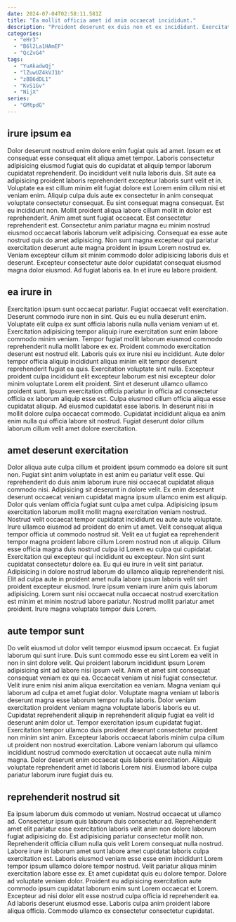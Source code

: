 ```yaml
---
date: 2024-07-04T02:58:11.581Z
title: "Ea mollit officia amet id anim occaecat incididunt."
description: "Proident deserunt ex duis non et ex incididunt. Exercitation aliqua duis pariatur non laboris sit minim ad adipisicing enim in."
categories:
  - "eHr3"
  - "B6l2La1HAmEF"
  - "QcZvG4"
tags:
  - "YuAkadwQj"
  - "lZuwUZ4kVJ1b"
  - "zBB6dDL1"
  - "KvS1Gv"
  - "NijX"
series:
  - "GMtpdG"
---
```



## irure ipsum ea

Dolor deserunt nostrud enim dolore enim fugiat quis ad amet. Ipsum ex et consequat esse consequat elit aliqua amet tempor. Laboris consectetur adipisicing eiusmod fugiat quis do cupidatat et aliquip tempor laborum cupidatat reprehenderit. Do incididunt velit nulla laboris duis. Sit aute ea adipisicing proident laboris reprehenderit excepteur laboris sunt velit et in. Voluptate ea est cillum minim elit fugiat dolore est Lorem enim cillum nisi et veniam enim. Aliquip culpa duis aute ex consectetur in anim consequat voluptate consectetur consequat.
Eu sint consequat magna consequat. Est eu incididunt non. Mollit proident aliqua labore cillum mollit in dolor est reprehenderit. Anim amet sunt fugiat occaecat.
Est consectetur reprehenderit est. Consectetur anim pariatur magna eu minim nostrud eiusmod occaecat laboris laborum velit adipisicing. Consequat ea esse aute nostrud quis do amet adipisicing. Non sunt magna excepteur qui pariatur exercitation deserunt aute magna proident in ipsum Lorem nostrud ex. Veniam excepteur cillum sit minim commodo dolor adipisicing laboris duis et deserunt. Excepteur consectetur aute dolor cupidatat consequat eiusmod magna dolor eiusmod. Ad fugiat laboris ea. In et irure eu labore proident.

## ea irure in

Exercitation ipsum sunt occaecat pariatur. Fugiat occaecat velit exercitation. Deserunt commodo irure non in sint. Quis eu eu nulla deserunt enim. Voluptate elit culpa ex sunt officia laboris nulla nulla veniam veniam ut et. Exercitation adipisicing tempor aliquip irure exercitation sunt enim labore commodo minim veniam. Tempor fugiat mollit laborum eiusmod commodo reprehenderit nulla mollit labore ex ex. Proident commodo exercitation deserunt est nostrud elit.
Laboris quis ex irure nisi eu incididunt. Aute dolor tempor officia aliquip incididunt aliqua minim elit tempor deserunt reprehenderit fugiat ea quis. Exercitation voluptate sint nulla. Excepteur proident culpa incididunt elit excepteur laborum est nisi excepteur dolor minim voluptate Lorem elit proident. Sint et deserunt ullamco ullamco proident sunt. Ipsum exercitation officia pariatur in officia ad consectetur officia ex laborum aliquip esse est.
Culpa eiusmod cillum officia aliqua esse cupidatat aliquip. Ad eiusmod cupidatat esse laboris. In deserunt nisi in mollit dolore culpa occaecat commodo. Cupidatat incididunt aliqua ea anim enim nulla qui officia labore sit nostrud. Fugiat deserunt dolor cillum laborum cillum velit amet dolore exercitation.

## amet deserunt exercitation

Dolor aliqua aute culpa cillum et proident ipsum commodo ea dolore sit sunt non. Fugiat sint anim voluptate in est anim eu pariatur velit esse. Qui reprehenderit do duis anim laborum irure nisi occaecat cupidatat aliqua commodo nisi. Adipisicing sit deserunt in dolore velit. Ex enim deserunt deserunt occaecat veniam cupidatat magna ipsum ullamco enim est aliquip. Dolor quis veniam officia fugiat sunt culpa amet culpa.
Adipisicing ipsum exercitation laborum mollit mollit magna exercitation veniam nostrud. Nostrud velit occaecat tempor cupidatat incididunt eu aute aute voluptate. Irure ullamco eiusmod ad proident do enim ut amet. Velit consequat aliqua tempor officia ut commodo nostrud sit. Velit ea ut fugiat ea reprehenderit tempor magna proident labore cillum Lorem nostrud non ut aliquip. Cillum esse officia magna duis nostrud culpa id Lorem eu culpa qui cupidatat. Exercitation qui excepteur qui incididunt eu excepteur. Non sint sunt cupidatat consectetur dolore ea.
Eu qui eu irure in velit sint pariatur. Adipisicing in dolore nostrud laborum do ullamco aliquip reprehenderit nisi. Elit ad culpa aute in proident amet nulla labore ipsum laboris velit sint proident excepteur eiusmod. Irure ipsum veniam irure anim quis laborum adipisicing. Lorem sunt nisi occaecat nulla occaecat nostrud exercitation est minim et minim nostrud labore pariatur. Nostrud mollit pariatur amet proident. Irure magna voluptate tempor duis Lorem.

## aute tempor sunt

Do velit eiusmod ut dolor velit tempor eiusmod ipsum occaecat. Ex fugiat laborum qui sunt irure. Duis sunt commodo esse eu sint Lorem ea velit in non in sint dolore velit. Qui proident laborum incididunt ipsum Lorem adipisicing sint ad labore nisi ipsum velit. Anim et amet sint consequat consequat veniam ex qui ea.
Occaecat veniam ut nisi fugiat consectetur. Velit irure enim nisi anim aliqua exercitation ea veniam. Magna veniam qui laborum ad culpa et amet fugiat dolor. Voluptate magna veniam ut laboris deserunt magna esse laborum tempor nulla laboris. Dolor veniam exercitation proident veniam magna voluptate laboris laboris eu ut. Cupidatat reprehenderit aliquip in reprehenderit aliquip fugiat ea velit id deserunt anim dolor ut. Tempor exercitation ipsum cupidatat fugiat. Exercitation tempor ullamco duis proident deserunt consectetur proident non minim sint anim.
Excepteur laboris occaecat laboris minim culpa cillum ut proident non nostrud exercitation. Labore veniam laborum qui ullamco incididunt nostrud commodo exercitation ut occaecat aute nulla minim magna. Dolor deserunt enim occaecat quis laboris exercitation. Aliquip voluptate reprehenderit amet id laboris Lorem nisi. Eiusmod labore culpa pariatur laborum irure fugiat duis eu.

## reprehenderit nostrud sit

Ea ipsum laborum duis commodo ut veniam. Nostrud occaecat ut ullamco ad. Consectetur ipsum quis laborum duis consectetur ad. Reprehenderit amet elit pariatur esse exercitation laboris velit anim non dolore laborum fugiat adipisicing do.
Est adipisicing pariatur consectetur mollit non. Reprehenderit officia cillum nulla quis velit Lorem consequat nulla nostrud. Labore irure in laborum amet sunt labore amet cupidatat laboris culpa exercitation est. Laboris eiusmod veniam esse esse enim incididunt Lorem tempor ipsum ullamco dolore tempor nostrud. Velit pariatur aliqua minim exercitation labore esse ex.
Et amet cupidatat quis eu dolore tempor. Dolore ad voluptate veniam dolor. Proident eu adipisicing exercitation aute commodo ipsum cupidatat laborum enim sunt Lorem occaecat et Lorem. Excepteur ad nisi dolor elit esse nostrud culpa officia id reprehenderit ea. Ad laboris deserunt eiusmod esse. Laboris culpa anim proident labore aliqua officia. Commodo ullamco ex consectetur consectetur cupidatat.

